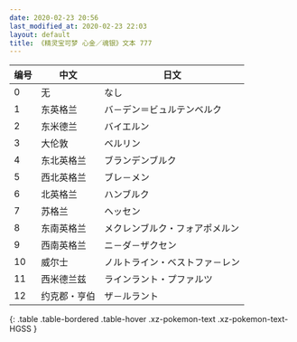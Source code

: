 ```yaml
---
date: 2020-02-23 20:56
last_modified_at: 2020-02-23 22:03
layout: default
title: 《精灵宝可梦 心金／魂银》文本 777
---
```

| 编号 | 中文 | 日文 |
| ---- | ---- | ---- |
| 0 | 无 | なし |
| 1 | 东英格兰 | バ－デン＝ビュルテンベルク |
| 2 | 东米德兰 | バイエルン |
| 3 | 大伦敦 | ベルリン |
| 4 | 东北英格兰 | ブランデンブルク |
| 5 | 西北英格兰 | ブレ－メン |
| 6 | 北英格兰 | ハンブルク |
| 7 | 苏格兰 | ヘッセン |
| 8 | 东南英格兰 | メクレンブルク・フォアポメルン |
| 9 | 西南英格兰 | ニ－ダ－ザクセン |
| 10 | 威尔士 | ノルトライン・ベストファ－レン |
| 11 | 西米德兰兹 | ラインラント・プファルツ |
| 12 | 约克郡・亨伯 | ザ－ルラント |
{: .table .table-bordered .table-hover .xz-pokemon-text .xz-pokemon-text-HGSS }